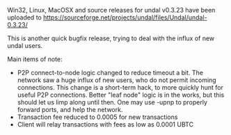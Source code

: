 Win32, Linux, MacOSX and source releases for undal v0.3.23 have been uploaded to
https://sourceforge.net/projects/undal/files/Undal/undal-0.3.23/

This is another quick bugfix release, trying to deal with the influx of new undal users.

Main items of note:

* P2P connect-to-node logic changed to reduce timeout a bit.  The network saw a huge influx of new users, who do not permit incoming connections.  This change is a short-term hack, to more quickly hunt for useful P2P connections.  Better "leaf node" logic is in the works, but this should let us limp along until then.  One may use -upnp to properly forward ports, and help the network.
* Transaction fee reduced to 0.0005 for new transactions
* Client will relay transactions with fees as low as 0.0001 UBTC
